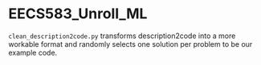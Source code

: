 # EECS583_Unroll_ML
`clean_description2code.py` transforms description2code into a more workable format and randomly selects one solution per problem to be our example code.


